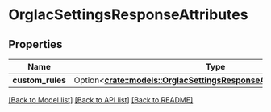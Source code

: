 # OrgIacSettingsResponseAttributes

## Properties

Name | Type | Description | Notes
------------ | ------------- | ------------- | -------------
**custom_rules** | Option<[**crate::models::OrgIacSettingsResponseAttributesCustomRules**](OrgIacSettingsResponse_attributes_custom_rules.md)> |  | [optional]

[[Back to Model list]](../README.md#documentation-for-models) [[Back to API list]](../README.md#documentation-for-api-endpoints) [[Back to README]](../README.md)


